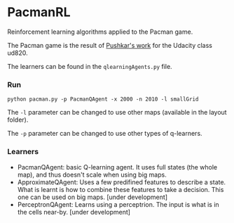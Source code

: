 PacmanRL
========

Reinforcement learning algorithms applied to the Pacman game.

The Pacman game is the result of [Pushkar's work](https://github.com/pushkar/ud820-proj) for the Udacity class ud820.

The learners can be found in the `qlearningAgents.py` file.

### Run
```
python pacman.py -p PacmanQAgent -x 2000 -n 2010 -l smallGrid
```
The `-l` parameter can be changed to use other maps (available in the layout folder).

The `-p` parameter can be changed to use other types of q-learners.

### Learners
* PacmanQAgent: basic Q-learning agent. It uses full states (the whole map), and thus doesn't scale when using big maps.
* ApproximateQAgent: Uses a few predifined features to describe a state. What is learnt is how to combine these features to take a decision. This one can be used on big maps. [under development]
* PerceptronQAgent: Learns using a perceptrion. The input is what is in the cells near-by. [under development]
